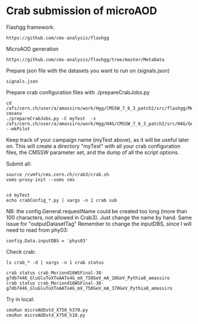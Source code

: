 Crab submission of microAOD
====


Flashgg framework: 

    https://github.com/cms-analysis/flashgg   

MicroAOD generation

    https://github.com/cms-analysis/flashgg/tree/master/MetaData   

Prepare json file with the datasets you want to run on (signals.json)

    signals.json

Prepare crab configuration files with ./prepareCrabJobs.py   

    cd /afs/cern.ch/user/a/amassiro/work/Hgg/CMSSW_7_6_3_patch2/src/flashgg/MetaData/work/    
    cmsenv
    ./prepareCrabJobs.py -C myTest  -s /afs/cern.ch/user/a/amassiro/work/Hgg/H4G/CMSSW_7_6_3_patch2/src/H4G/Gen/microAOD/signals.json --mkPilot


Keep track of your campaign name (myTest above), as it will be useful later on.
This will create a directory "myTest" with all your crab configuration files, the CMSSW parameter set, and the dump of all the script options.


Submit all:

    source /cvmfs/cms.cern.ch/crab3/crab.sh
    voms-proxy-init --voms cms

    
    cd myTest
    echo crabConfig_*.py | xargs -n 1 crab sub

    
NB: the config.General.requestName could be created too long (more than 100 characters, not allowed in Crab3). Just change the name by hand.
Same issue for "outputDatasetTag"
Remember to change the inputDBS, since I will need to read from phy03:

    config.Data.inputDBS = 'phys03'

Check crab:

    ls crab_* -d | xargs -n 1 crab status  

    crab status crab_Moriond16WSFinal-38-g7db7446_GluGluToXToAATo4G_mX_750GeV_mA_10GeV_Pythia8_amassiro
    crab status crab_Moriond16WSFinal-38-g7db7446_GluGluToXToAATo4G_mX_750GeV_mA_370GeV_Pythia8_amassiro
    

Try in local:

    cmsRun microAODstd_X750_h370.py
    cmsRun microAODstd_X750_h10.py
    